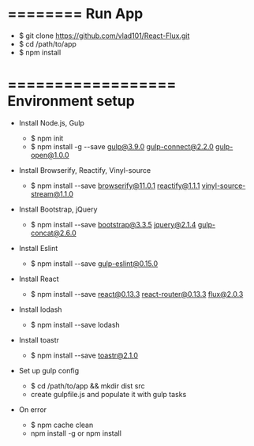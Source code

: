 ========
Run App
========

- $ git clone https://github.com/vlad101/React-Flux.git
- $ cd /path/to/app
- $ npm install

==================
Environment setup
==================

- Install Node.js, Gulp
	- $ npm init
	- $ npm install -g --save gulp@3.9.0 gulp-connect@2.2.0 gulp-open@1.0.0 

- Install Browserify, Reactify, Vinyl-source
	- $ npm install --save browserify@11.0.1 reactify@1.1.1 vinyl-source-stream@1.1.0

- Install Bootstrap, jQuery
	- $ npm install --save bootstrap@3.3.5 jquery@2.1.4 gulp-concat@2.6.0

- Install Eslint
	- $ npm install --save gulp-eslint@0.15.0

- Install React
	- $ npm install --save react@0.13.3 react-router@0.13.3 flux@2.0.3

- Install lodash
	- $ npm install --save lodash

- Install toastr
	- $ npm install --save toastr@2.1.0

- Set up gulp config
	- $ cd /path/to/app && mkdir dist src
	- create gulpfile.js and populate it with gulp tasks

- On error
	- $ npm cache clean
	- npm install -g <package> or npm install <package>